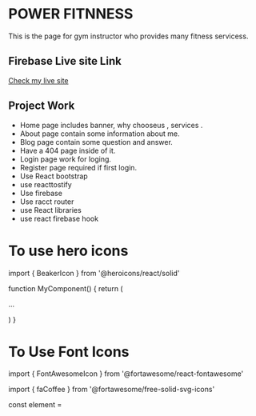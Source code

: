 # POWER FITNNESS

This is the page for gym instructor who provides many fitness servicess.

## Firebase Live site Link

[Check my live site](https://power-fitness-cd742.firebaseapp.com/)

## Project Work

- Home page includes banner, why chooseus , services .
- About page contain some information about me.
- Blog page contain some question and answer.
- Have a 404 page inside of it.
- Login page work for loging.
- Register page required if first login.
- Use React bootstrap
- use reacttostify
- Use firebase
- Use racct router
- use React libraries
- use react firebase hook

# To use hero icons

import { BeakerIcon } from '@heroicons/react/solid'

function MyComponent() {
return (

<div>
<BeakerIcon className="h-5 w-5 text-blue-500"/>
<p>...</p>
</div>
)
}

# To Use Font Icons

import { FontAwesomeIcon } from '@fortawesome/react-fontawesome'

import { faCoffee } from '@fortawesome/free-solid-svg-icons'

const element = <FontAwesomeIcon icon={faCoffee} />
